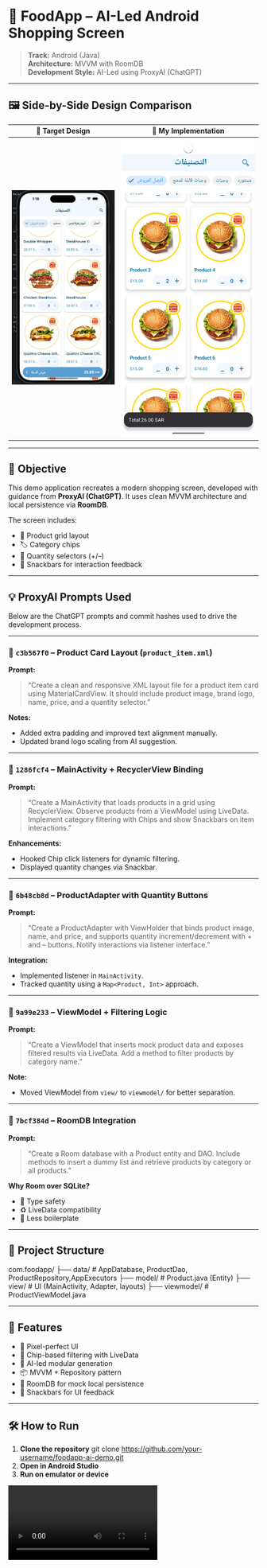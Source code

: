 # 🍔 FoodApp – AI-Led Android Shopping Screen

> **Track:** Android (Java)  
> **Architecture:** MVVM with RoomDB  
> **Development Style:** AI-Led using ProxyAI (ChatGPT)

---

## 🖼️ Side-by-Side Design Comparison

| 🎯 Target Design | 🧪 My Implementation |
|------------------|----------------------|
| ![Target Design](https://github.com/asmaa2001-coder/FoodOrders/blob/master/app/src/main/java/com/foodapp/screenshots/design_screen.png) | ![My Screen](https://github.com/asmaa2001-coder/FoodOrders/blob/master/app/src/main/java/com/foodapp/screenshots/my_screen.png) |

---

## 🎯 Objective

This demo application recreates a modern shopping screen, developed with guidance from **ProxyAI (ChatGPT)**. It uses clean MVVM architecture and local persistence via **RoomDB**.

The screen includes:
- 🧱 Product grid layout
- 🏷️ Category chips
- 🔢 Quantity selectors (+/–)
- 🍫 Snackbars for interaction feedback

---

## 💡 ProxyAI Prompts Used

Below are the ChatGPT prompts and commit hashes used to drive the development process.

---

### 🔹 `c3b567f0` – Product Card Layout (`product_item.xml`)

**Prompt:**  
> “Create a clean and responsive XML layout file for a product item card using MaterialCardView. It should include product image, brand logo, name, price, and a quantity selector.”

**Notes:**  
- Added extra padding and improved text alignment manually.
- Updated brand logo scaling from AI suggestion.

---

### 🔹 `1286fcf4` – MainActivity + RecyclerView Binding

**Prompt:**  
> “Create a MainActivity that loads products in a grid using RecyclerView. Observe products from a ViewModel using LiveData. Implement category filtering with Chips and show Snackbars on item interactions.”

**Enhancements:**  
- Hooked Chip click listeners for dynamic filtering.
- Displayed quantity changes via Snackbar.

---

### 🔹 `6b48cb8d` – ProductAdapter with Quantity Buttons

**Prompt:**  
> “Create a ProductAdapter with ViewHolder that binds product image, name, and price, and supports quantity increment/decrement with + and – buttons. Notify interactions via listener interface.”

**Integration:**  
- Implemented listener in `MainActivity`.
- Tracked quantity using a `Map<Product, Int>` approach.

---

### 🔹 `9a99e233` – ViewModel + Filtering Logic

**Prompt:**  
> “Create a ViewModel that inserts mock product data and exposes filtered results via LiveData. Add a method to filter products by category name.”

**Note:**  
- Moved ViewModel from `view/` to `viewmodel/` for better separation.

---

### 🔹 `7bcf384d` – RoomDB Integration

**Prompt:**  
> “Create a Room database with a Product entity and DAO. Include methods to insert a dummy list and retrieve products by category or all products.”

**Why Room over SQLite?**  
- 🔐 Type safety  
- ♻️ LiveData compatibility  
- 🧼 Less boilerplate

---

## 🧱 Project Structure

com.foodapp/
├── data/ # AppDatabase, ProductDao, ProductRepository,AppExecutors
├── model/ # Product.java (Entity)
├── view/ # UI (MainActivity, Adapter, layouts)
├── viewmodel/ # ProductViewModel.java


---

## 🚀 Features

- 💅 Pixel-perfect UI
- 🔄 Chip-based filtering with LiveData
- 🧠 AI-led modular generation
- 📦 MVVM + Repository pattern
- 🔗 RoomDB for mock local persistence
- 📣 Snackbars for UI feedback

---

## 🛠️ How to Run

1. **Clone the repository**
   git clone https://github.com/your-username/foodapp-ai-demo.git
2. **Open in Android Studio**
3. **Run on emulator or device**

![**App Demmo Link**](https://github.com/asmaa2001-coder/FoodOrders/blob/master/Screen_recording_20250725_021428.webm[Screen_recording_20250725_021428.webm)
